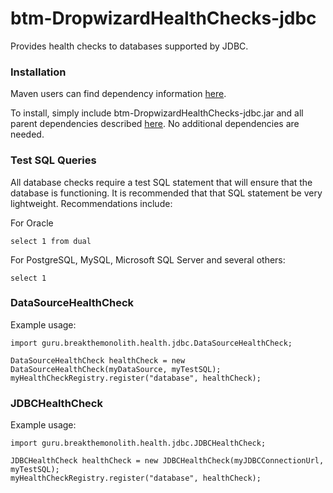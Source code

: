 # btm-DropwizardHealthChecks-jdbc
Provides health checks to databases supported by JDBC. 

### Installation

Maven users can find dependency information [here](http://search.maven.org/#search%7Cga%7C1%7Cg%3A%22guru.breakthemonolith%22%20AND%20a%3A%22btm-DropwizardHealthChecks-jdbc%22).

To install, simply include btm-DropwizardHealthChecks-jdbc.jar and all parent dependencies described [here](../README.md). No
additional dependencies are needed.

### Test SQL Queries
All database checks require a test SQL statement that will ensure that the database is functioning. It
is recommended that that SQL statement be very lightweight.  Recommendations include:

For Oracle
```  
select 1 from dual
```  

For PostgreSQL, MySQL, Microsoft SQL Server and several others:
```  
select 1
```  

### DataSourceHealthCheck

Example usage:
```  
import guru.breakthemonolith.health.jdbc.DataSourceHealthCheck;

DataSourceHealthCheck healthCheck = new DataSourceHealthCheck(myDataSource, myTestSQL);
myHealthCheckRegistry.register("database", healthCheck);
```  

### JDBCHealthCheck

Example usage:
```  
import guru.breakthemonolith.health.jdbc.JDBCHealthCheck;

JDBCHealthCheck healthCheck = new JDBCHealthCheck(myJDBCConnectionUrl, myTestSQL);
myHealthCheckRegistry.register("database", healthCheck);
```  


